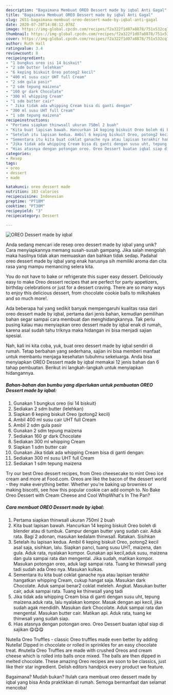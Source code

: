 ```yaml
---
description: "Bagaimana Membuat OREO Dessert made by iqbal Anti Gagal"
title: "Bagaimana Membuat OREO Dessert made by iqbal Anti Gagal"
slug: 2651-bagaimana-membuat-oreo-dessert-made-by-iqbal-anti-gagal
date: 2020-07-28T14:08:12.078Z
image: https://img-global.cpcdn.com/recipes/f2a322f1d07a8878/751x532cq70/oreo-dessert-made-by-iqbal-foto-resep-utama.jpg
thumbnail: https://img-global.cpcdn.com/recipes/f2a322f1d07a8878/751x532cq70/oreo-dessert-made-by-iqbal-foto-resep-utama.jpg
cover: https://img-global.cpcdn.com/recipes/f2a322f1d07a8878/751x532cq70/oreo-dessert-made-by-iqbal-foto-resep-utama.jpg
author: Ruth Hall
ratingvalue: 3.4
reviewcount: 8
recipeingredient:
- "1 bungkus oreo isi 14 biskuit"
- "2 sdm butter lelehkan"
- "6 keping biskuit Oreo potong2 kecil"
- "400 ml susu cair UHT full Cream"
- "2 sdm gula pasir"
- "2 sdm tepung maizena"
- "160 gr dark Chocolate"
- "300 ml whipping Cream"
- "1 sdm butter cair"
- " Jika tidak ada whipping Cream bisa di ganti dengan"
- "300 ml susu UHT full Cream"
- "1 sdm tepung maizena"
recipeinstructions:
- "Pertama siapkan thinwsall ukuran 750ml 2 buah"
- "Kita buat lapisan bawah. Hancurkan 14 keping biskuit Oreo boleh di blender atau di tumbuk. Campur dengan butter yang sudah cair. Aduk rata. Bagi 2 adonan, masukan kedalam thinwsall. Ratakan. Sisihkan"
- "Setelah itu lapisan kedua. Ambil 6 keping biskuit Oreo, potong2 kecil asal saja, sisihkan, lalu. Siapkan panci, tuang susu UHT, maizena, dan gula. Aduk rata, nyalakan kompor. Gunakan api kecil,aduk susu, maizena dan gula sampai rata dan mengental. Jika sudah, matikan kompor. Masukan potongan oreo, aduk lagi sampai rata. Tuang ke thinwsall yang tadi sudah ada Oreo nya. Masukan kulkas."
- "Sementara itu kita buat coklat ganache nya atau lapisan terakhir hangatkan whipping Cream, cukup hangat saja. Masukan dark Chocolate. Aduk sampai benar2 coklat meleleh. Angkat. Masukan butter cair, aduk sampai rata. Tuang ke thinwsall yang tadi"
- "Jika tidak ada whipping Cream bisa di ganti dengan susu uht, tepung maizena.aduk rata, lalu nyalakan kompor. Masak dengan api kecil, jika sudah agak mendidih. Masukan dark Chocolate. Aduk sampai rata dan mengental. Masukan butter cair. Matikan api. Aduk rata, tuang ke thinwsall yang sudah siap."
- "Hias atasnya dengan potongan oreo. Oreo Dessert buatan iqbal siap di sajikan 😋😋😋"
categories:
- Resep
tags:
- oreo
- dessert
- made

katakunci: oreo dessert made 
nutrition: 183 calories
recipecuisine: Indonesian
preptime: "PT18M"
cooktime: "PT30M"
recipeyield: "3"
recipecategory: Dessert

---
```



![OREO Dessert made by iqbal](https://img-global.cpcdn.com/recipes/f2a322f1d07a8878/751x532cq70/oreo-dessert-made-by-iqbal-foto-resep-utama.jpg)

Anda sedang mencari ide resep oreo dessert made by iqbal yang unik? Cara menyiapkannya memang susah-susah gampang. Jika salah mengolah maka hasilnya tidak akan memuaskan dan bahkan tidak sedap. Padahal oreo dessert made by iqbal yang enak harusnya sih memiliki aroma dan cita rasa yang mampu memancing selera kita.

You do not have to bake or refrigerate this super easy dessert. Deliciously easy to make Oreo dessert recipes that are perfect for party appetizers, birthday celebrations or just for a dessert craving. There are so many ways to enjoy this delicious dessert, from chocolate cookie balls to milkshakes and so much more!.

Ada beberapa hal yang sedikit banyak mempengaruhi kualitas rasa dari oreo dessert made by iqbal, pertama dari jenis bahan, kemudian pemilihan bahan segar sampai cara membuat dan menghidangkannya. Tak perlu pusing kalau mau menyiapkan oreo dessert made by iqbal enak di rumah, karena asal sudah tahu triknya maka hidangan ini bisa menjadi sajian spesial.


Nah, kali ini kita coba, yuk, buat oreo dessert made by iqbal sendiri di rumah. Tetap berbahan yang sederhana, sajian ini bisa memberi manfaat untuk membantu menjaga kesehatan tubuhmu sekeluarga. Anda bisa menyiapkan OREO Dessert made by iqbal memakai 12 jenis bahan dan 6 tahap pembuatan. Berikut ini langkah-langkah untuk menyiapkan hidangannya.

<!--inarticleads1-->

##### Bahan-bahan dan bumbu yang diperlukan untuk pembuatan OREO Dessert made by iqbal:

1. Gunakan 1 bungkus oreo (isi 14 biskuit)
1. Sediakan 2 sdm butter (lelehkan)
1. Siapkan 6 keping biskuit Oreo (potong2 kecil)
1. Ambil 400 ml susu cair UHT full Cream
1. Ambil 2 sdm gula pasir
1. Gunakan 2 sdm tepung maizena
1. Sediakan 160 gr dark Chocolate
1. Sediakan 300 ml whipping Cream
1. Siapkan 1 sdm butter cair
1. Gunakan  Jika tidak ada whipping Cream bisa di ganti dengan:
1. Sediakan 300 ml susu UHT full Cream
1. Sediakan 1 sdm tepung maizena


Try our best Oreo dessert recipes, from Oreo cheesecake to mint Oreo ice cream and more at Food.com. Oreos are like the bacon of the dessert world - they make everything better. Whether you&#39;re baking up brownies or making biscotti, see how this popular cookie can add oomph to. No Bake Oreo Dessert with Cream Cheese and Cool WhipWhat&#39;s In The Pan? 

<!--inarticleads2-->

##### Cara membuat OREO Dessert made by iqbal:

1. Pertama siapkan thinwsall ukuran 750ml 2 buah
1. Kita buat lapisan bawah. Hancurkan 14 keping biskuit Oreo boleh di blender atau di tumbuk. Campur dengan butter yang sudah cair. Aduk rata. Bagi 2 adonan, masukan kedalam thinwsall. Ratakan. Sisihkan
1. Setelah itu lapisan kedua. Ambil 6 keping biskuit Oreo, potong2 kecil asal saja, sisihkan, lalu. Siapkan panci, tuang susu UHT, maizena, dan gula. Aduk rata, nyalakan kompor. Gunakan api kecil,aduk susu, maizena dan gula sampai rata dan mengental. Jika sudah, matikan kompor. Masukan potongan oreo, aduk lagi sampai rata. Tuang ke thinwsall yang tadi sudah ada Oreo nya. Masukan kulkas.
1. Sementara itu kita buat coklat ganache nya atau lapisan terakhir hangatkan whipping Cream, cukup hangat saja. Masukan dark Chocolate. Aduk sampai benar2 coklat meleleh. Angkat. Masukan butter cair, aduk sampai rata. Tuang ke thinwsall yang tadi
1. Jika tidak ada whipping Cream bisa di ganti dengan susu uht, tepung maizena.aduk rata, lalu nyalakan kompor. Masak dengan api kecil, jika sudah agak mendidih. Masukan dark Chocolate. Aduk sampai rata dan mengental. Masukan butter cair. Matikan api. Aduk rata, tuang ke thinwsall yang sudah siap.
1. Hias atasnya dengan potongan oreo. Oreo Dessert buatan iqbal siap di sajikan 😋😋😋


Nutella Oreo Truffles - classic Oreo truffles made even better by adding Nutella! Dipped in chocolate or rolled in sprinkles for an easy chocolate treat. #nutella Oreo Truffles are made with crushed Oreos and cream cheese which is rolled into balls once mixed. The balls are then dipped in melted chocolate. These amazing Oreo recipes are soon to be classics, just like their star ingredient. Delish editors handpick every product we feature. 

Bagaimana? Mudah bukan? Itulah cara membuat oreo dessert made by iqbal yang bisa Anda praktikkan di rumah. Semoga bermanfaat dan selamat mencoba!
